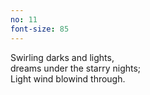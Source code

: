 ```yaml
---
no: 11
font-size: 85
---
```


Swirling darks and lights,  
dreams under the starry nights;  
Light wind blowind through.
